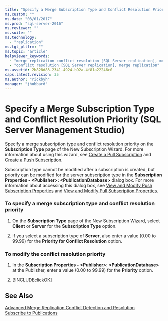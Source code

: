 ```yaml
---
title: "Specify a Merge Subscription Type and Conflict Resolution Priority (SQL Server Management Studio) | Microsoft Docs"
ms.custom: ""
ms.date: "03/01/2017"
ms.prod: "sql-server-2016"
ms.reviewer: ""
ms.suite: ""
ms.technology: 
  - "replication"
ms.tgt_pltfrm: ""
ms.topic: "article"
helpviewer_keywords: 
  - "merge replication conflict resolution [SQL Server replication], merge subscription resolvers"
  - "conflict resolution [SQL Server replication], merge replication"
ms.assetid: 2b828d83-2341-4924-b92a-4f81a22246c0
caps.latest.revision: 35
ms.author: "rickbyh"
manager: "jhubbard"
---
```

# Specify a Merge Subscription Type and Conflict Resolution Priority (SQL Server Management Studio)
  Specify a merge subscription type and conflict resolution priority on the **Subscription Type** page of the New Subscription Wizard. For more information about using this wizard, see [Create a Pull Subscription](../../relational-databases/replication/create-a-pull-subscription.md) and [Create a Push Subscription](../../relational-databases/replication/create-a-push-subscription.md).  
  
 Subscription type cannot be modified after a subscription is created, but priority can be modified for the server subscription type in the **Subscription Properties - \<Publisher>: \<PublicationDatabase>** dialog box. For more information about accessing this dialog box, see [View and Modify Push Subscription Properties](../../relational-databases/replication/view-and-modify-push-subscription-properties.md) and [View and Modify Pull Subscription Properties](../../relational-databases/replication/view-and-modify-pull-subscription-properties.md).  
  
### To specify a merge subscription type and conflict resolution priority  
  
1.  On the **Subscription Type** page of the New Subscription Wizard, select **Client** or **Server** for the **Subscription Type** option.  
  
2.  If you select a subscription type of **Server**, also enter a value (0.00 to 99.99) for the **Priority for Conflict Resolution** option.  
  
### To modify the conflict resolution priority  
  
1.  In the **Subscription Properties - \<Publisher>: \<PublicationDatabase>** at the Publisher, enter a value (0.00 to 99.99) for the **Priority** option.  
  
2.  [!INCLUDE[clickOK](../../analysis-services/data-mining/includes/clickok-md.md)]  
  
## See Also  
 [Advanced Merge Replication Conflict Detection and Resolution](../Topic/Advanced%20Merge%20Replication%20Conflict%20Detection%20and%20Resolution.md)   
 [Subscribe to Publications](../../relational-databases/replication/subscribe-to-publications.md)  
  
  